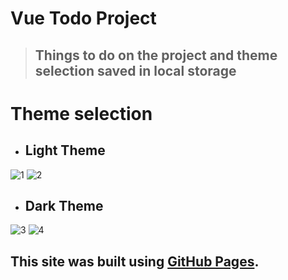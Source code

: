 # **Vue Todo Project**

> ## Things to do on the project and theme selection saved in local storage

# Theme selection

- ## Light Theme

![1](https://user-images.githubusercontent.com/57813348/94309607-02bc9980-ff81-11ea-940c-b419f8d729b2.png)
![2](https://user-images.githubusercontent.com/57813348/94309612-051ef380-ff81-11ea-9f63-0080c00a51fc.png)

- ## Dark Theme

![3](https://user-images.githubusercontent.com/57813348/94309615-051ef380-ff81-11ea-8d3f-27cf38b4806f.png)
![4](https://user-images.githubusercontent.com/57813348/94309616-05b78a00-ff81-11ea-9e63-cc0ebcaad518.png)

## This site was built using [GitHub Pages](https://tahamalaldir.github.io/vue-todo).